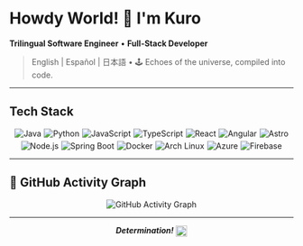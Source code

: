 # Howdy World! 👾 I'm Kuro

**Trilingual Software Engineer** • **Full-Stack Developer**

> English | Español | 日本語 • 🕹️ Echoes of the universe, compiled into code.

---

## Tech Stack

<div style="display: flex; flex-wrap: wrap; justify-content: center; gap: 5px;">
  <img src="https://img.shields.io/badge/Java-262A33?style=for-the-badge&logo=openjdk&logoColor=A6ACB9" alt="Java" />
  <img src="https://img.shields.io/badge/Python-262A33?style=for-the-badge&logo=python&logoColor=A6ACB9" alt="Python" />
  <img src="https://img.shields.io/badge/JavaScript-262A33?style=for-the-badge&logo=javascript&logoColor=A6ACB9" alt="JavaScript" />
  <img src="https://img.shields.io/badge/TypeScript-262A33?style=for-the-badge&logo=typescript&logoColor=A6ACB9" alt="TypeScript" />
  <img src="https://img.shields.io/badge/React-262A33?style=for-the-badge&logo=react&logoColor=A6ACB9" alt="React" />
  <img src="https://img.shields.io/badge/Angular-262A33?style=for-the-badge&logo=angular&logoColor=A6ACB9" alt="Angular" />
  <img src="https://img.shields.io/badge/Astro-262A33?style=for-the-badge&logo=astro&logoColor=A6ACB9" alt="Astro" />
  <img src="https://img.shields.io/badge/Node.js-262A33?style=for-the-badge&logo=nodedotjs&logoColor=A6ACB9" alt="Node.js" />
  <img src="https://img.shields.io/badge/Spring_Boot-262A33?style=for-the-badge&logo=springboot&logoColor=A6ACB9" alt="Spring Boot" />
  <img src="https://img.shields.io/badge/Docker-262A33?style=for-the-badge&logo=docker&logoColor=A6ACB9" alt="Docker" />
  <img src="https://img.shields.io/badge/Arch_Linux-262A33?style=for-the-badge&logo=archlinux&logoColor=A6ACB9" alt="Arch Linux" />
  <img src="https://img.shields.io/badge/Azure-262A33?style=for-the-badge&logo=microsoftazure&logoColor=A6ACB9" alt="Azure" />
  <img src="https://img.shields.io/badge/Firebase-262A33?style=for-the-badge&logo=firebase&logoColor=A6ACB9" alt="Firebase" />
</div>

---

## 🍫 GitHub Activity Graph

<div align="center">

![GitHub Activity Graph](https://github-readme-activity-graph.vercel.app/graph?username=kurojs&bg_color=transparent&color=9370db&line=1DB954&point=1DB954&area=true&hide_border=true)

</div>

---

<div align="center">

**_Determination!_** <img src="https://kurojs.github.io/AssetHub/images/heart.png" width="20" height="20" alt="heart" style="vertical-align: middle;" />

</div>
